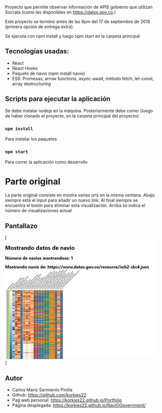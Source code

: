 Proyecto que permite observar información de APIS gobierno que utilizan Socrata (como las disponibles en https://datos.gov.co.)

Este proyecto se terminó antes de las 8pm del 17 de septiembre de 2019 (primera opción de entrega extra).

Se ejecuta con npm install y luego npm start en la carpeta principal

## Tecnologías usadas:
- React
- React Hooks
- Paquete de navio (npm install navio)
- ES6: Promesas, arrow functions, async-await, método fetch, let-const, array destructuring

## Scripts para ejecutar la aplicación
Se debe instalar nodejs en la máquina.
Posteriormente debe correr (luego de haber clonado el proyecto, en la carpeta principal del proyecto):

### `npm install`
Para instalar los paquetes

### `npm start`

Para correr la aplicación como desarrollo

# Parte original
La parte original consiste en mostra varias urls en la misma ventana. Abajo siempre está el input para añadir un nuevo link.
Al final siempre se encuentra el botón para eliminar esta visualización.
Arriba se indica el número de visualizaciones actual

## Pantallazo 
[![Pantallazo](https://github.com/korkies22/NavIOGovernment/blob/master/src/images/pantallazo.png?raw=true)]

## Autor
- Carlos Mario Sarmiento Pinilla
- Github: https://github.com/korkies22
- Pag web personal: https://korkies22.github.io/Portfolio
- Página desplegada: https://korkies22.github.io/NavIOGovernment/
